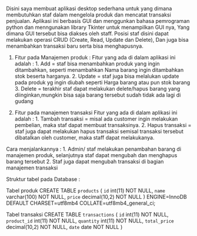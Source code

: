Disini saya membuat aplikasi desktop sederhana untuk yang dimana  membutuhkan staf dalam mengelola produk dan mencatat transaksi penjualan. Aplikasi ini berbasis GUI dan menggunkan bahasa pemrograman python dan menngunakan library Tkinter untuk menampilkan GUI nya, Yang dimana GUI tersebut bisa diakses oleh staff.
Posisi staf disini dapat melakukan operasi CRUD (Create, Read, Update dan Delete), Dan juga bisa menambahkan transaksi baru serta bisa menghapusnya. 
  1.	Fitur pada Manajemen produk :
  Fitur yang ada di dalam aplikasi ini adalah :
      1.	Add = staf bisa menambahkan produk yang ingin ditambahkan, seperti  menambahkan Nama barang ingin ditambahkan  stok beserta harganya.
      2.	Update = staf juga bisa melalukan update pada produk yg ingin diubah seperti
           Harga barang atau pun stok barang
      3.	Delete = terakhir staf dapat melakukan delete/hapus barang yang diinginkan,mungkin bisa saja barang tersebut sudah tidak ada lagi di gudang
    	    
  2.	Fitur pada manajemen transaksi
    Fitur yang ada di dalam aplikasi ini adalah :
      1.	Tambah transaksi = misal ada customer ingin melakukan pembelian, maka staf dapat membuat transaksinya.
      2.	Hapus transaksi = staf juga dapat melakukan hapus transaksi semisal transaksi tersebut dibatalkan oleh customer, maka staff dapat melakukanya.
    	
Cara menjalankannya :
      1.	Admin/ staf melakukan penambahan barang di manajemen produk, selanjutnya staf  dapat mengubah dan menghapus barang tersebut
      2.	Staf juga dapat mengubah transaksi di bagian manajemen transaksi

      
Struktur tabel pada Database :

Tabel produk
CREATE TABLE `products` (
  `id` int(11) NOT NULL,
  `name` varchar(100) NOT NULL,
  `price` decimal(10,2) NOT NULL
) ENGINE=InnoDB DEFAULT CHARSET=utf8mb4 COLLATE=utf8mb4_general_ci;

Tabel transaksi
CREATE TABLE `transactions` (
  `id` int(11) NOT NULL,
  `product_id` int(11) NOT NULL,
  `quantity` int(11) NOT NULL,
  `total_price` decimal(10,2) NOT NULL,
  `date` date NOT NULL
) 



